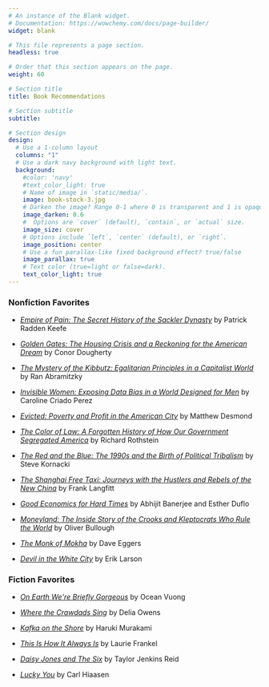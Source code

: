```yaml
---
# An instance of the Blank widget.
# Documentation: https://wowchemy.com/docs/page-builder/
widget: blank

# This file represents a page section.
headless: true

# Order that this section appears on the page.
weight: 60

# Section title
title: Book Recommendations 

# Section subtitle
subtitle:

# Section design
design:
  # Use a 1-column layout
  columns: "1"
  # Use a dark navy background with light text.
  background:
    #color: 'navy'
    #text_color_light: true    
    # Name of image in `static/media/`.
    image: book-stock-3.jpg
    # Darken the image? Range 0-1 where 0 is transparent and 1 is opaque.
    image_darken: 0.6
    #  Options are `cover` (default), `contain`, or `actual` size.
    image_size: cover
    # Options include `left`, `center` (default), or `right`.
    image_position: center
    # Use a fun parallax-like fixed background effect? true/false
    image_parallax: true
    # Text color (true=light or false=dark).
    text_color_light: true
---
```


### Nonfiction Favorites

* [*Empire of Pain: The Secret History of the Sackler Dynasty*](https://www.penguinrandomhouse.com/books/612861/empire-of-pain-by-patrick-radden-keefe/) by Patrick Radden Keefe

* [*Golden Gates: The Housing Crisis and a Reckoning for the American Dream*](https://www.penguinrandomhouse.com/books/585765/golden-gates-by-conor-dougherty/) by Conor Dougherty

* [*The Mystery of the Kibbutz: Egalitarian Principles in a Capitalist World*](https://press.princeton.edu/books/hardcover/9780691177533/the-mystery-of-the-kibbutz) by Ran Abramitzky 

* [*Invisible Women: Exposing Data Bias in a World Designed for Men*](https://www.abramsbooks.com/product/invisible-women_9781419729072/) by Caroline Criado Perez

* [*Evicted: Poverty and Profit in the American City*](https://www.evictedbook.com/) by Matthew Desmond

* [*The Color of Law: A Forgotten History of How Our Government Segregated America*](https://www.epi.org/publication/the-color-of-law-a-forgotten-history-of-how-our-government-segregated-america/) by Richard Rothstein

* [*The Red and the Blue: The 1990s and the Birth of Political Tribalism*](https://www.harpercollins.com/products/the-red-and-the-blue-steve-kornacki?variant=32207359115298) by Steve Kornacki

* [*The Shanghai Free Taxi: Journeys with the Hustlers and Rebels of the New China*](https://www.publicaffairsbooks.com/titles/frank-langfitt/the-shanghai-free-taxi/9781610398145/) by Frank Langfitt

* [*Good Economics for Hard Times*](https://www.goodeconomicsforhardtimes.com/) by Abhijit Banerjee and Esther Duflo 

* [*Moneyland: The Inside Story of the Crooks and Kleptocrats Who Rule the World*](https://us.macmillan.com/books/9781250208705) by Oliver Bullough

* [*The Monk of Mokha*](https://daveeggers.net/monkofmokha) by Dave Eggers

* [*Devil in the White City*](https://eriklarsonbooks.com/book/the-devil-in-the-white-city/) by Erik Larson

### Fiction Favorites

* [*On Earth We're Briefly Gorgeous*](https://www.penguinrandomhouse.com/books/600633/on-earth-were-briefly-gorgeous-by-ocean-vuong/) by Ocean Vuong

* [*Where the Crawdads Sing*](https://www.deliaowens.com/) by Delia Owens

* [*Kafka on the Shore*](https://www.harukimurakami.com/book/kafka-on-the-shore) by Haruki Murakami

* [*This Is How It Always Is*](https://www.lauriefrankel.net/this-is-how-it-always-is.html) by Laurie Frankel

* [*Daisy Jones and The Six*](https://www.penguinrandomhouse.com/books/577211/daisy-jones-and-the-six-by-taylor-jenkins-reid/) by Taylor Jenkins Reid

* [*Lucky You*](http://www.carlhiaasen.com/book-detail.shtml?bid=18) by Carl Hiaasen




